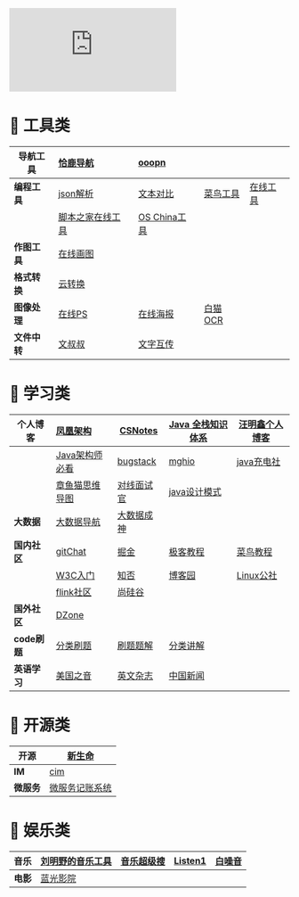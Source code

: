 ![acg](https://www.dmoe.cc/random.php)

# 🔖 工具类

| 导航工具     | [恰鹿导航]( https://hou.qialu999.com/)     | [ooopn](]https://www.ooopn.com/)                       |                                        |                              |
| ------------ | :----------------------------------------- | :----------------------------------------------------- | -------------------------------------- | ---------------------------- |
| **编程工具** | [json解析]( https://www.sojson.com/)       | [文本对比]( https://www.json.cn/json/jsoncompare.html) | [菜鸟工具](https://c.runoob.com/)      | [在线工具](https://tool.lu/) |
|              | [脚本之家在线工具](http://tools.jb51.net/) | [OS China工具](https://tool.oschina.net/)              |                                        |                              |
| **作图工具** | [在线画图](https://app.diagrams.net)       |                                                        |                                        |                              |
| **格式转换** | [云转换](https://cloudconvert.com/)        |                                                        |                                        |                              |
| **图像处理** | [在线PS](https://www.photopea.com/)        | [在线海报](https://www.canva.cn/)                      | [白猫OCR](https://web.baimiaoapp.com/) |                              |
| **文件中转** | [文叔叔](https://www.wenshushu.cn/)        | [文字互传](https://600s.com/qqaa)                      |                                        |                              |

# 🔖 学习类

| 个人博客     | [凤凰架构](https://icyfenix.cn/summary/)                     | [CSNotes](http://www.cyc2018.xyz/)                           | [Java 全栈知识体系](https://www.pdai.tech/)                  | [汪明鑫个人博客](http://xinyeshuaiqi.cn/) |
| ------------ | :----------------------------------------------------------- | ------------------------------------------------------------ | ------------------------------------------------------------ | ----------------------------------------- |
|              | [Java架构师必看](https://javajgs.com/)                       | [bugstack](https://bugstack.cn/)                             | [mghio](https://www.mghio.cn/)                               | [java充电社](http://www.itsoku.com/)      |
|              | [章鱼猫思维导图](https://www.processon.com/u/5c89e3fce4b01e76977e388c) | [对线面试官](https://www.zhihu.com/people/Java_3y/posts)     | [java设计模式](https://github.com/iluwatar/java-design-patterns) |                                           |
| **大数据**   | [大数据导航](https://shimin-huang.gitbook.io/doc)            | [大数据成神](https://github.com/wangzhiwubigdata/God-Of-BigData) |                                                              |                                           |
| **国内社区** | [gitChat](https://gitbook.cn/)                               | [掘金](https://juejin.cn/backend/Java)                       | [极客教程](https://geek-docs.com/)                           | [菜鸟教程](https://www.runoob.com/)       |
|              | [W3C入门](https://www.w3cschool.cn/tutorial)                 | [知否](https://segmentfault.com/)                            | [博客园](https://www.cnblogs.com/)                           | [Linux公社](https://www.linuxidc.com/)    |
|              | [flink社区](https://flink-learning.org.cn/)                  | [尚硅谷](http://www.atguigu.com/mst/java/gaopin/17847.html)  |                                                              |                                           |
| **国外社区** | [DZone](https://dzone.com/)                                  |                                                              |                                                              |                                           |
| **code刷题** | [分类刷题](https://codetop.cc/home)                          | [刷题题解](https://www.cnblogs.com/grandyang/)               | [分类讲解](https://xiaochen1024.com/courseware/60b4f11ab1aa91002eb53b18) |                                           |
| **英语学习** | [美国之音](m.51voa.com)                                      | [英文杂志](magazinelib.com)                                  | [中国新闻](http://www.chinadaily.com.cn/)                    |                                           |

# 🔖 开源类

| 开源       | [新生命](https://www.newlifex.com/)                     |
| ---------- | ------------------------------------------------------- |
| **IM**     | [cim](https://github.com/crossoverJie/cim)              |
| **微服务** | [微服务记账系统](https://github.com/sqshq/piggymetrics) |

# 🔖 娱乐类

| 音乐     | [刘明野的音乐工具](http://tool.liumingye.cn/music/?page=searchPage&laizi=hou.qialu999.com) | [音乐超级搜](https://hao.qialu999.com/yinyue/) | [Listen1](https://listen1.github.io/listen1/?laizi=hou.qialu999.com) | [白噪音](https://www.bilibili.com/video/BV1mt4y1m7Ls/?spm_id_from=333.337.search-card.all.click) |
| -------- | ------------------------------------------------------------ | ---------------------------------------------- | ------------------------------------------------------------ | ------------------------------------------------------------ |
| **电影** | [蓝光影院](https://lgyy.cc/)                                 |                                                |                                                              |                                                              |

